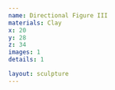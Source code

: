 ```yaml
---
name: Directional Figure III
materials: Clay
x: 20
y: 28
z: 34
images: 1
details: 1

layout: sculpture
---
```

